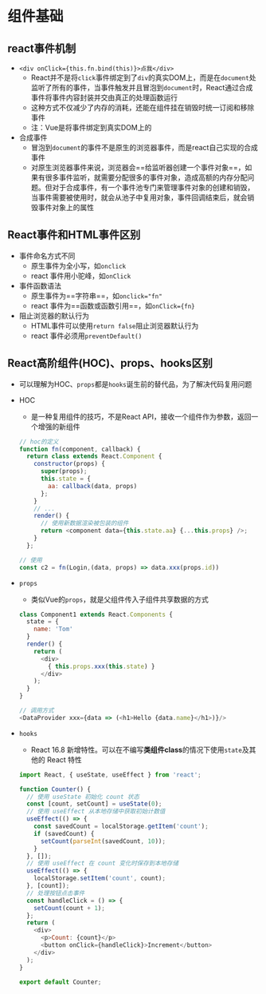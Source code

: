 # 组件基础

## react事件机制

- `<div onClick={this.fn.bind(this)}>点我</div>`
  - React并不是将`click`事件绑定到了`div`的真实DOM上，而是在`document`处监听了所有的事件，当事件触发并且冒泡到`document`时，React通过合成事件将事件内容封装并交由真正的处理函数运行
  - 这种方式不仅减少了内存的消耗，还能在组件挂在销毁时统一订阅和移除事件
  - 注：Vue是将事件绑定到真实DOM上的
- 合成事件
  - 冒泡到`document`的事件不是原生的浏览器事件，而是react自己实现的合成事件
  - 对原生浏览器事件来说，浏览器会==给监听器创建一个事件对象==，如果有很多事件监听，就需要分配很多的事件对象，造成高额的内存分配问题。但对于合成事件，有一个事件池专门来管理事件对象的创建和销毁，当事件需要被使用时，就会从池子中复用对象，事件回调结束后，就会销毁事件对象上的属性

## React事件和HTML事件区别

- 事件命名方式不同
  - 原生事件为全小写，如`onclick`
  - react 事件用小驼峰，如`onClick`
- 事件函数语法
  - 原生事件为==字符串==，如`onclick="fn"`
  - react 事件为==函数或函数引用==，如`onClick={fn}`
- 阻止浏览器的默认行为
  - HTML事件可以使用`return false`阻止浏览器默认行为
  - react 事件必须用`preventDefault()`

## React高阶组件(HOC)、props、hooks区别

- 可以理解为HOC、`props`都是`hooks`诞生前的替代品，为了解决代码复用问题

- HOC

  - 是一种复用组件的技巧，不是React API，接收一个组件作为参数，返回一个增强的新组件

  ```js
  // hoc的定义
  function fn(component, callback) {
    return class extends React.Component {
      constructor(props) {
        super(props);
        this.state = {
          aa: callback(data, props)
        };
      }
      // ...
      render() {
        // 使用新数据渲染被包装的组件
        return <component data={this.state.aa} {...this.props} />;
      }
    };
  
  // 使用
  const c2 = fn(Login,(data, props) => data.xxx(props.id))
  ```

- `props`

  - 类似Vue的`props`，就是父组件传入子组件共享数据的方式

  ```js
  class Component1 extends React.Components {
    state = {
      name: 'Tom'
    }
    render() {
      return (
        <div>
          { this.props.xxx(this.state) }
        </div>
      );
    }
  }
  
  // 调用方式
  <DataProvider xxx={data => (<h1>Hello {data.name}</h1>)}/>
  ```

- `hooks`

  - React 16.8 新增特性。可以在不编写**类组件class**的情况下使用`state`及其他的 React 特性

  ```js
  import React, { useState, useEffect } from 'react';
  
  function Counter() {
    // 使用 useState 初始化 count 状态
    const [count, setCount] = useState(0);
    // 使用 useEffect 从本地存储中获取初始计数值
    useEffect(() => {
      const savedCount = localStorage.getItem('count');
      if (savedCount) {
        setCount(parseInt(savedCount, 10));
      }
    }, []);
    // 使用 useEffect 在 count 变化时保存到本地存储
    useEffect(() => {
      localStorage.setItem('count', count);
    }, [count]);
    // 处理按钮点击事件
    const handleClick = () => {
      setCount(count + 1);
    };
    return (
      <div>
        <p>Count: {count}</p>
        <button onClick={handleClick}>Increment</button>
      </div>
    );
  }
  
  export default Counter;
  ```
